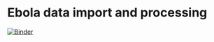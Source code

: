 # Ebola data import and processing

[![Binder](https://mybinder.org/badge.svg)](https://mybinder.org/v2/gh/fonnesbeck/ebola_data_processing/master?filepath=ebola_data_processing.ipynb)
